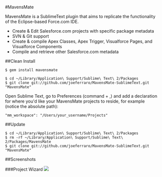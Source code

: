 #MavensMate

MavensMate is a SublimeText plugin that aims to replicate the functionality of the Eclipse-based Force.com IDE.

* Create & Edit Salesforce.com projects with specific package metadata
* SVN & Git support
* Create & compile Apex Classes, Apex Trigger, Visualforce Pages, and Visualforce Components
* Compile and retrieve other Salesforce.com metadata
 
##Clean Install
```
$ gem install mavensmate
```

```
$ cd ~/Library/Application\ Support/Sublime\ Text\ 2/Packages
$ git clone git://github.com/joeferraro/MavensMate-SublimeText.git "MavensMate"
```

Open Sublime Text, go to Preferences (command + ,) and add a declaration for where you'd like your MavensMate projects to reside, for example (notice the absolute path):

	"mm_workspace": "/Users/your_username/Projects"

##Update

```
$ cd ~/Library/Application\ Support/Sublime\ Text\ 2/Packages
$ rm -rf ~/Library/Application\ Support/Sublime\ Text\ 2/Packages/MavensMate
$ git clone git://github.com/joeferraro/MavensMate-SublimeText.git "MavensMate"
```

##Screenshots

###Project Wizard
<img src="http://wearemavens.com/images/mm/project_wizard.png"/>